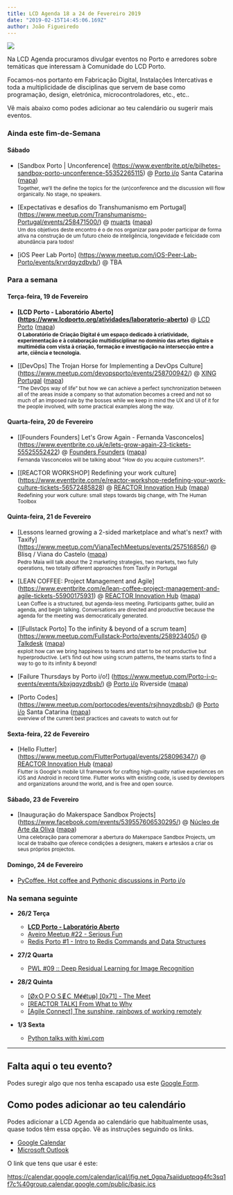 ```yaml
---
title: LCD Agenda 18 a 24 de Fevereiro 2019
date: "2019-02-15T14:45:06.169Z"
author: João Figueiredo
---
```


<img src="connections.jpg" /><br />


Na LCD Agenda procuramos divulgar eventos no Porto e arredores sobre temáticas que interessam à Comunidade do LCD Porto.

Focamos-nos portanto em Fabricação Digital, Instalações Intercativas e toda a multiplicidade de disciplinas que servem de base como programação, design, eletrónica, microcontroladores, etc., etc..

Vê mais abaixo como podes adicionar ao teu calendário ou sugerir mais eventos.



### Ainda este fim-de-Semana


#### Sábado

* [Sandbox Porto | Unconference]
(https://www.eventbrite.pt/e/bilhetes-sandbox-porto-unconference-55352265115)
@ [Porto i/o](http://porto.io/) Santa Catarina
([mapa](https://goo.gl/maps/psfyAW9T3nF2))
<br /><small>
Together, we’ll the define the topics for the (un)conference and the discussion will flow organically. No stage, no speakers.
</small>

* [Expectativas e desafios do Transhumanismo em Portugal]
(https://www.meetup.com/Transhumanismo-Portugal/events/258471500/)
@ [muarts](https://muarts.tech/)
([mapa](https://goo.gl/maps/aMPj2XJJQYG2))
<br /><small>
Um dos objetivos deste encontro é o de nos organizar para poder participar de forma ativa na construção de um futuro cheio de inteligência, longevidade e felicidade com abundância para todos!
</small>

* [iOS Peer Lab Porto]
(https://www.meetup.com/iOS-Peer-Lab-Porto/events/krvrdqyzdbvb/)
@ TBA


### Para a semana


#### Terça-feira, 19 de Fevereiro

* **[LCD Porto - Laboratório Aberto]
(https://www.lcdporto.org/atividades/laboratorio-aberto)**
@ [LCD Porto](https://lcdporto.org/)
([mapa](https://goo.gl/maps/A65zj4ZXTrp))
<br /><small>
**O Laboratório de Criação Digital é um espaço dedicado à criatividade, experimentação e à colaboração multidisciplinar no domínio das artes digitais e multimédia com vista à criação, formação e investigação na intersecção entre a arte, ciência e tecnologia.**
</small>

* [[DevOps] The Trojan Horse for Implementing a DevOps Culture]
(https://www.meetup.com/devopsporto/events/258700942/)
@ [XING Portugal](https://corporate.xing.com/en/)
([mapa](https://goo.gl/maps/ZfQi1Jr3Ecp))
<br /><small>
“The DevOps way of life” but how we can achieve a perfect synchronization between all of the areas inside a company so that automation becomes a creed and not so much of an imposed rule by the bosses while we keep in mind the UX and UI of it for the people involved, with some practical examples along the way.
</small>


#### Quarta-feira, 20 de Fevereiro

* [[Founders Founders] Let's Grow Again - Fernanda Vasconcelos]
(https://www.eventbrite.co.uk/e/lets-grow-again-23-tickets-55525552422)
@ [Founders Founders](http://www.founders-founders.com/)
([mapa](https://maps.google.com/?cid=3857852217621409279))
<br /><small>
Fernanda Vasconcelos will be talking about "How do you acquire customers?".
</small>

* [[REACTOR WORKSHOP] Redefining your work culture]
(https://www.eventbrite.com/e/reactor-workshop-redefining-your-work-culture-tickets-56572485828)
@ [REACTOR Innovation Hub](https://reactorhub.io/)
([mapa](https://goo.gl/maps/jHDyounA2Ds))
<br /><small>
Redefining your work culture: small steps towards big change, with The Human Toolbox
</small>


#### Quinta-feira, 21 de Fevereiro

* [Lessons learned growing a 2-sided marketplace and what's next? with Taxify]
(https://www.meetup.com/VianaTechMeetups/events/257516856/)
@ Blisq / Viana do Castelo
([mapa](https://goo.gl/maps/xXGNv1PMf1L2))
<br /><small>
Pedro Maia will talk about the 2 marketing strategies, two markets, two fully operations, two totally different approaches from Taxify in Portugal
</small>

* [LEAN COFFEE: Project Management and Agile]
(https://www.eventbrite.com/e/lean-coffee-project-management-and-agile-tickets-55900175931)
@ [REACTOR Innovation Hub](https://reactorhub.io/)
([mapa](https://goo.gl/maps/jHDyounA2Ds))
<br /><small>
Lean Coffee is a structured, but agenda-less meeting. Participants gather, build an agenda, and begin talking. Conversations are directed and productive because the agenda for the meeting was democratically generated.
</small>

* [[Fullstack Porto] To the infinity & beyond of a scrum team]
(https://www.meetup.com/Fullstack-Porto/events/258923405/)
@ [Talkdesk](https://www.talkdesk.com/)
([mapa](https://goo.gl/maps/7evdpYhQWS52))
<br /><small>
exploit how can we bring happiness to teams and start to be not productive but hyperproductive. Let’s find out how using scrum patterns, the teams starts to find a way to go to its infinity & beyond!
</small>

* [Failure Thursdays by Porto i/o!]
(https://www.meetup.com/Porto-i-o-events/events/kbxjqqyzdbsb/)
@ [Porto i/o](http://porto.io/) Riverside
([mapa](https://goo.gl/maps/AZdcydFrGqC2))

* [Porto Codes]
(https://www.meetup.com/portocodes/events/rsjhnqyzdbsb/)
@ [Porto i/o](http://porto.io/) Santa Catarina
([mapa](https://goo.gl/maps/psfyAW9T3nF2))
<br /><small>
overview of the current best practices and caveats to watch out for
</small>


#### Sexta-feira, 22 de Fevereiro

* [Hello Flutter]
(https://www.meetup.com/FlutterPortugal/events/258096347/)
@ [REACTOR Innovation Hub](https://reactorhub.io/)
([mapa](https://goo.gl/maps/jHDyounA2Ds))
<br /><small>
Flutter is Google's mobile UI framework for crafting high-quality native experiences on iOS and Android in record time. Flutter works with existing code, is used by developers and organizations around the world, and is free and open source.
</small>


#### Sábado, 23 de Fevereiro

* [Inauguração do Makerspace Sandbox Projects]
(https://www.facebook.com/events/539557606530295/)
@ [Núcleo de Arte da Oliva](https://www.olivacreativefactory.com/)
([mapa](https://goo.gl/maps/qezxpWjzL6N2))
<br /><small>
Uma celebração para comemorar a abertura do Makerspace Sandbox Projects, um local de trabalho que oferece condições a designers, makers e artesãos a criar os seus próprios projectos.
</small>

#### Domingo, 24 de Fevereiro

  * [PyCoffee. Hot coffee and Pythonic discussions in Porto i/o](https://www.meetup.com/pyporto/events/dzkzhqyzdbgc/)


### Na semana seguinte

* **26/2 Terça**

  * **[LCD Porto - Laboratório Aberto](https://www.lcdporto.org/atividades/laboratorio-aberto)**
  * [Aveiro Meetup #22 - Serious Fun](https://www.meetup.com/Agile-Connect-Aveiro/events/258973474/)
  * [Redis Porto #1 - Intro to Redis Commands and Data Structures](https://www.meetup.com/Redis-Porto/events/257403861/)


* **27/2 Quarta**

  * [PWL #09 :: Deep Residual Learning for Image Recognition](https://www.meetup.com/Papers-We-Love-Porto/events/257133828/)


* **28/2 Quinta**

  * [[ØxＯＰＯＳɆＣ Mɇɇtuᵽ] [0x71] - The Meet]( https://www.meetup.com/0xOPOSEC/events/258680115/)
  * [[REACTOR TALK] From What to Why](https://www.facebook.com/events/2085574641664964/)
  * [[Agile Connect] The sunshine, rainbows of working remotely](https://www.meetup.com/Agile-Connect-Porto/events/258871415/)


* **1/3 Sexta**

  * [Python talks with kiwi.com](https://www.meetup.com/pyporto/events/258865271/)




---

## Falta aqui o teu evento?

Podes suregir algo que nos tenha escapado usa este [Google Form](https://docs.google.com/forms/d/e/1FAIpQLSd_lOqzaRXBpCmAbJ9ODMuWPgkLzaN4xABgRX6HXPpDSDUB7Q/viewform?usp=sf_link).

## Como podes adicionar ao teu calendário

Podes adicionar a LCD Agenda ao calendário que habitualmente usas, quase todos têm essa opção. Vê as instruções seguindo os links.

* [Google Calendar](https://support.google.com/calendar/answer/37100?co=GENIE.Platform%3DDesktop&hl=en)
* [Microsoft Outlook](https://support.office.com/en-us/article/Import-or-subscribe-to-a-calendar-in-Outlook-com-cff1429c-5af6-41ec-a5b4-74f2c278e98c)

O link que tens que usar é este:

https://calendar.google.com/calendar/ical/jfig.net_0gpa7saiiduptpqg4fc3sq1f7c%40group.calendar.google.com/public/basic.ics
